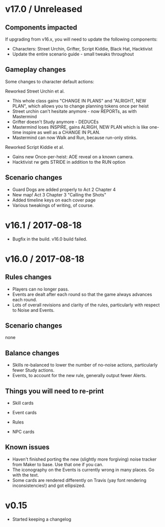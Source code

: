 # v17.0 / Unreleased

## Components impacted

If upgrading from v16.x, you will need to update the following components:

* Characters: Street Urchin, Grifter, Script Kiddie, Black Hat, Hacktivist
* Update the entire scenario guide - small tweaks throughout

## Gameplay changes

Some changes to character default actions:

Reworked Street Urchin et al.
* This whole class gains "CHANGE IN PLANS" and "ALRIGHT, NEW PLAN", which allows you to change planning tokens once per heist
* Street urchin can't hesitate anymore - now REPORTs, as with Mastermind
* Grifter doesn't Study anymore - DEDUCEs
* Mastermind loses INSPIRE, gains ALRIGH, NEW PLAN which is like one-time inspire as well as a CHANGE IN PLAN. 
* Mastermind can now Walk and Run, because run-only stinks.

Reworked Script Kiddie et al.
* Gains new Once-per-heist: AOE reveal on a known camera.
* Hacktivist rw gets STRIDE in addition to the RUN option

## Scenario changes

* Guard Dogs are added properly to Act 2 Chapter 4
* New map! Act 3 Chapter 3 "Calling the Shots"
* Added timeline keys on each cover page
* Various tweakings of writing, of course.

# v16.1 / 2017-08-18

* Bugfix in the build. v16.0 build failed.

# v16.0 / 2017-08-18

## Rules changes

* Players can no longer pass.
* Events are dealt after each round so that the game always advances each round.
* Lots of overall revisions and clarity of the rules, particularly with respect to Noise and Events.

## Scenario changes

none

## Balance changes

* Skills re-balanced to lower the number of no-noise actions, particularly fewer Study actions.
* Events, to account for the new rule, generally output fewer Alerts.

## Things you will need to re-print

* Skill cards
* Event cards
* Rules

* NPC cards

## Known issues

* Haven't finished porting the new (slightly more forgiving) noise tracker from Maker to base. Use that one if you can.
* The iconography on the Events is currently wrong in many places. Go with the text.
* Some cards are rendered differently on Travis (yay font rendering inconsistencies!) and got ellipsized.

# v0.15

* Started keeping a changelog
